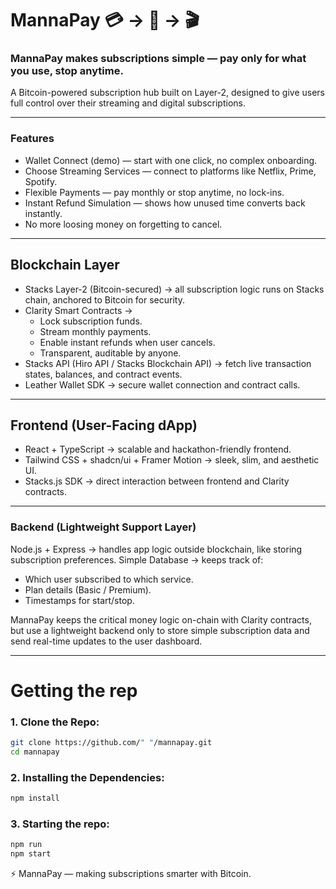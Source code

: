#  MannaPay    💳 → 🔗 → 🎬  #
   
### MannaPay makes subscriptions simple — pay only for what you use, stop anytime. ###
A Bitcoin-powered subscription hub built on Layer-2, designed to give users full control over their streaming and digital subscriptions.



---


### Features ###

- Wallet Connect (demo) — start with one click, no complex onboarding.
- Choose Streaming Services — connect to platforms like Netflix, Prime, Spotify.
- Flexible Payments — pay monthly or stop anytime, no lock-ins.
- Instant Refund Simulation — shows how unused time converts back instantly.
- No more loosing money on forgetting to cancel.

---

## Blockchain Layer ##

- Stacks Layer-2 (Bitcoin-secured) → all subscription logic runs on Stacks chain, anchored to Bitcoin for security.
- Clarity Smart Contracts →
     - Lock subscription funds.
     - Stream monthly payments.
     - Enable instant refunds when user cancels.
     - Transparent, auditable by anyone.
- Stacks API (Hiro API / Stacks Blockchain API) → fetch live transaction states, balances, and contract events.
- Leather Wallet SDK → secure wallet connection and contract calls.

---

## Frontend (User-Facing dApp) ##

- React + TypeScript → scalable and hackathon-friendly frontend.
- Tailwind CSS + shadcn/ui + Framer Motion → sleek, slim, and aesthetic UI.
- Stacks.js SDK → direct interaction between frontend and Clarity contracts.

---

### Backend (Lightweight Support Layer) ##

Node.js + Express → handles app logic outside blockchain, like storing subscription preferences.
Simple Database → keeps track of:
   - Which user subscribed to which service.
   - Plan details (Basic / Premium).
   - Timestamps for start/stop.

MannaPay keeps the critical money logic on-chain with Clarity contracts, but use a lightweight backend only to store simple subscription data and send real-time updates to the user dashboard.

---

# Getting the rep #

### 1. Clone the Repo: ### 
```bash
git clone https://github.com/" "/mannapay.git
cd mannapay
```

### 2. Installing the Dependencies: ###
```bash
npm install
```

### 3. Starting the repo: ###
```bash
npm run 
npm start
```

⚡ MannaPay — making subscriptions smarter with Bitcoin.
